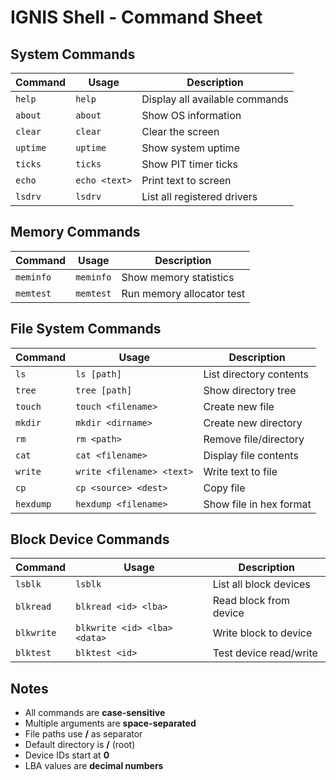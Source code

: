 # IGNIS Shell - Command Sheet

## System Commands
| Command  | Usage | Description |
|----------|-------|-------------|
| `help`   | `help` | Display all available commands |
| `about`  | `about` | Show OS information |
| `clear`  | `clear` | Clear the screen |
| `uptime` | `uptime` | Show system uptime |
| `ticks`  | `ticks` | Show PIT timer ticks |
| `echo`   | `echo <text>` | Print text to screen |
| `lsdrv`  | `lsdrv` | List all registered drivers |

## Memory Commands
| Command | Usage | Description |
|---------|-------|-------------|
| `meminfo` | `meminfo` | Show memory statistics |
| `memtest` | `memtest` | Run memory allocator test |

## File System Commands
| Command | Usage | Description |
|---------|-------|-------------|
| `ls` | `ls [path]` | List directory contents |
| `tree` | `tree [path]` | Show directory tree |
| `touch` | `touch <filename>` | Create new file |
| `mkdir` | `mkdir <dirname>` | Create new directory |
| `rm` | `rm <path>` | Remove file/directory |
| `cat` | `cat <filename>` | Display file contents |
| `write` | `write <filename> <text>` | Write text to file |
| `cp` | `cp <source> <dest>` | Copy file |
| `hexdump` | `hexdump <filename>` | Show file in hex format |

## Block Device Commands
| Command | Usage | Description |
|---------|-------|-------------|
| `lsblk` | `lsblk` | List all block devices |
| `blkread` | `blkread <id> <lba>` | Read block from device |
| `blkwrite` | `blkwrite <id> <lba> <data>` | Write block to device |
| `blktest` | `blktest <id>` | Test device read/write |

## Notes
- All commands are **case-sensitive**
- Multiple arguments are **space-separated**
- File paths use **/** as separator
- Default directory is **/** (root)
- Device IDs start at **0**
- LBA values are **decimal numbers**